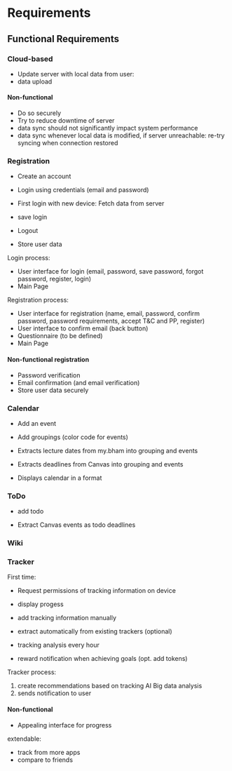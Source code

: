 # Requirements

## Functional Requirements

### Cloud-based

- Update server with local data from user:
- data upload

#### Non-functional 

- Do so securely
- Try to reduce downtime of server
- data sync should not significantly impact system performance
- data sync whenever local data is modified, if server unreachable: re-try syncing when connection restored


### Registration

- Create an account
- Login using credentials (email and password)
- First login with new device: Fetch data from server
- save login
- Logout

- Store user data

Login process:
- User interface for login (email, password, save password, forgot password, register, login)
- Main Page

Registration process:
- User interface for registration  (name, email, password, confirm password, password requirements, accept T&C and PP, register)
- User interface to confirm email (back button)
- Questionnaire (to be  defined)
- Main Page

#### Non-functional registration

- Password verification
- Email confirmation (and email verification)
- Store user data securely


### Calendar

- Add an event
- Add groupings (color code for events)

- Extracts lecture dates from my.bham into grouping and events
- Extracts deadlines from Canvas into grouping and events

- Displays calendar in a format

### ToDo

- add todo

- Extract Canvas events as todo deadlines

### Wiki

### Tracker

First time:
- Request permissions of tracking information on device

- display progess
- add tracking information manually
- extract automatically from existing trackers (optional)
- tracking analysis every hour
- reward notification when achieving goals (opt. add tokens)

Tracker process:
1. create recommendations based on tracking AI Big data analysis
2. sends notification to user

#### Non-functional

- Appealing interface for progress

extendable: 
- track from more apps
- compare to friends